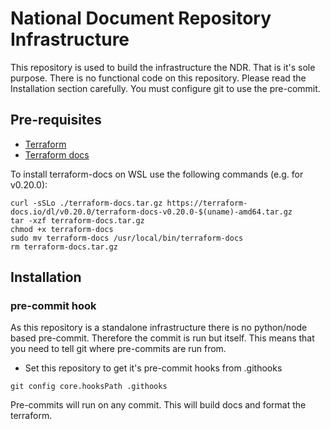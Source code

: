 # National Document Repository Infrastructure

This repository is used to build the infrastructure the NDR. That is it's sole purpose. There is no functional code on this repository. Please read the Installation section carefully. You must configure git to use the pre-commit.

## Pre-requisites

- [Terraform](https://developer.hashicorp.com/terraform/install)
- [Terraform docs](https://github.com/terraform-docs/terraform-docs)

To install terraform-docs on WSL use the following commands (e.g. for v0.20.0):
```
curl -sSLo ./terraform-docs.tar.gz https://terraform-docs.io/dl/v0.20.0/terraform-docs-v0.20.0-$(uname)-amd64.tar.gz
tar -xzf terraform-docs.tar.gz
chmod +x terraform-docs
sudo mv terraform-docs /usr/local/bin/terraform-docs
rm terraform-docs.tar.gz
```

## Installation

### pre-commit hook

As this repository is a standalone infrastructure there is no python/node based pre-commit. Therefore the commit is run but itself. This means that you need to tell git where pre-commits are run from.

- Set this repository to get it's pre-commit hooks from .githooks

```
git config core.hooksPath .githooks
```

Pre-commits will run on any commit. This will build docs and format the terraform.
